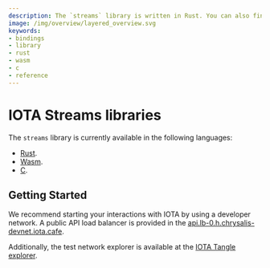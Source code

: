 ```yaml
---
description: The `streams` library is written in Rust. You can also find bindings written for wasm and C.
image: /img/overview/layered_overview.svg
keywords:
- bindings
- library
- rust
- wasm
- c
- reference
---
```

# IOTA Streams libraries

The `streams` library is currently available in the following languages:

- [Rust](rust/getting_started). 
- [Wasm](wasm/getting_started). 
- [C](c/getting_started).

## Getting Started

We recommend starting your interactions with IOTA by using a developer network. A public API load balancer is provided in the [api.lb-0.h.chrysalis-devnet.iota.cafe](api.lb-0.h.chrysalis-devnet.iota.cafe).

Additionally, the test network explorer is available at the [IOTA Tangle explorer](https://explorer.iota.org/devnet/).